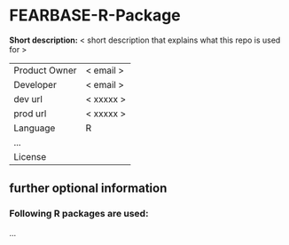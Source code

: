 # FEARBASE-R-Package

**Short description:**  < short description that explains what this repo is used for >

|               |        |
|---------------|--------|
| Product Owner | < email > |
| Developer     | < email > |
| dev url       | < xxxxx > |
| prod url      | < xxxxx > |
| Language      | R      |
| ...           |        |
| License       |        |

## further optional information


### Following R packages are used: 
...